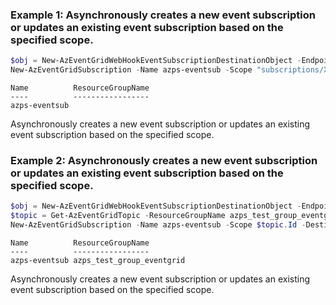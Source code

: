 ### Example 1: Asynchronously creates a new event subscription or updates an existing event subscription based on the specified scope.
```powershell
$obj = New-AzEventGridWebHookEventSubscriptionDestinationObject -EndpointUrl "https://azpsweb.azurewebsites.net/api/updates"
New-AzEventGridSubscription -Name azps-eventsub -Scope "subscriptions/XXXXXXXX-XXXX-XXXX-XXXX-XXXXXXXXXXXX" -Destination $obj -FilterIsSubjectCaseSensitive:$false
```

```output
Name          ResourceGroupName
----          -----------------
azps-eventsub
```

Asynchronously creates a new event subscription or updates an existing event subscription based on the specified scope.

### Example 2: Asynchronously creates a new event subscription or updates an existing event subscription based on the specified scope.
```powershell
$obj = New-AzEventGridWebHookEventSubscriptionDestinationObject -EndpointUrl "https://azpsweb.azurewebsites.net/api/updates"
$topic = Get-AzEventGridTopic -ResourceGroupName azps_test_group_eventgrid -Name azps-topic
New-AzEventGridSubscription -Name azps-eventsub -Scope $topic.Id -Destination $obj -FilterIsSubjectCaseSensitive:$false -FilterSubjectBeginsWith "ExamplePrefix" -FilterSubjectEndsWith "ExampleSuffix"
```

```output
Name          ResourceGroupName
----          -----------------
azps-eventsub azps_test_group_eventgrid
```

Asynchronously creates a new event subscription or updates an existing event subscription based on the specified scope.